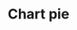 ---
title: Chart pie
tags: ["chart", "pie", "graph", "data", "analytics", "statistics", "visualization"]
icon: chart-pie
svg: '<svg xmlns="http://www.w3.org/2000/svg" width="24" height="24" fill="none" viewBox="0 0 24 24" stroke-width="1.5" stroke-linecap="round" stroke-linejoin="round" stroke="currentColor"><path d="M12 21a9 9 0 0 0 9-9h-9V3a9 9 0 0 0 0 18"/></svg>'
---
